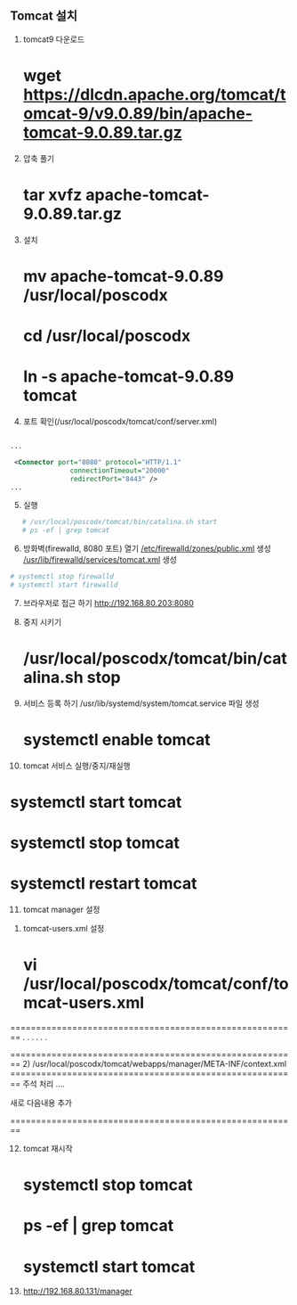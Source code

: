 ## Tomcat 설치

1. tomcat9 다운로드
   # wget https://dlcdn.apache.org/tomcat/tomcat-9/v9.0.89/bin/apache-tomcat-9.0.89.tar.gz

2. 압축 풀기
   # tar xvfz apache-tomcat-9.0.89.tar.gz

3. 설치
   # mv apache-tomcat-9.0.89 /usr/local/poscodx
   # cd /usr/local/poscodx
   # ln -s apache-tomcat-9.0.89 tomcat

4. 포트 확인(/usr/local/poscodx/tomcat/conf/server.xml)
```xml

...

 <Connector port="8080" protocol="HTTP/1.1"
               connectionTimeout="20000"
               redirectPort="8443" />
...

```

5. 실행
```sh
   # /usr/local/poscodx/tomcat/bin/catalina.sh start
   # ps -ef | grep tomcat
```

6. 방화벽(firewalld, 8080 포트) 열기
[/etc/firewalld/zones/public.xml](https://github.com/bitacademy-poscodx/rocky-practices/blob/main/lx/etc/firewalld/zones/public.xml) 생성
[/usr/lib/firewalld/services/tomcat.xml](https://github.com/bitacademy-poscodx/rocky-practices/blob/main/lx/usr/lib/firewalld/services/tomcat.xml) 생성

```sh
# systemctl stop firewalld
# systemctl start firewalld
```

7. 브라우저로 접근 하기
   http://192.168.80.203:8080

8. 중지 시키기
   # /usr/local/poscodx/tomcat/bin/catalina.sh stop

9. 서비스 등록 하기
   /usr/lib/systemd/system/tomcat.service 파일 생성
   # systemctl enable tomcat

10. tomcat 서비스 실행/중지/재실행
   # systemctl start tomcat
   # systemctl stop tomcat
   # systemctl restart tomcat


11. tomcat manager 설정
   1) tomcat-users.xml 설정
      # vi /usr/local/poscodx/tomcat/conf/tomcat-users.xml

========================================================
<tomcat-users>
  . . .
  . . . 
  <role rolename="manager"/>
  <role rolename="manager-gui" />
  <role rolename="manager-script" />
  <role rolename="manager-jmx" />
  <role rolename="manager-status" />
  <role rolename="admin"/>
  <user username="admin" password="manager" roles="admin,manager,manager-gui, manager-script, manager-jmx, manager-status"/>

</tomcat-users>
========================================================
   2) /usr/local/poscodx/tomcat/webapps/manager/META-INF/context.xml
========================================================
 주석 처리
<Context>
 ....
</Context>

새로 다음내용 추가
<Context antiResourceLocking="false" privileged="true" docBase="${catalina.home}/webapps/manager">
  <Valve className="org.apache.catalina.valves.RemoteAddrValve"
         allow="^.*$" />
</Context>

========================================================

12. tomcat 재시작
    # systemctl stop tomcat
    # ps -ef | grep tomcat
    # systemctl start tomcat

13. http://192.168.80.131/manager
